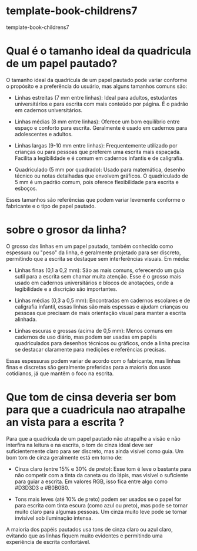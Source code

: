 # template-book-childrens7
template-book-childrens7

# Qual é o tamanho ideal da quadricula de um papel pautado?

O tamanho ideal da quadrícula de um papel pautado pode variar conforme o propósito e a preferência do usuário, mas alguns tamanhos comuns são:

* Linhas estreitas (7 mm entre linhas): Ideal para adultos, estudantes universitários e para escrita com mais conteúdo por página. É o padrão em cadernos universitários.

* Linhas médias (8 mm entre linhas): Oferece um bom equilíbrio entre espaço e conforto para escrita. Geralmente é usado em cadernos para adolescentes e adultos.

* Linhas largas (9-10 mm entre linhas): Frequentemente utilizado por crianças ou para pessoas que preferem uma escrita mais espaçada. Facilita a legibilidade e é comum em cadernos infantis e de caligrafia.

* Quadriculado (5 mm por quadrado): Usado para matemática, desenho técnico ou notas detalhadas que envolvem gráficos. O quadriculado de 5 mm é um padrão comum, pois oferece flexibilidade para escrita e esboços.

Esses tamanhos são referências que podem variar levemente conforme o fabricante e o tipo de papel pautado.

# sobre o grosor da linha?

O grosso das linhas em um papel pautado, também conhecido como espessura ou "peso" da linha, é geralmente projetado para ser discreto, permitindo que a escrita se destaque sem interferências visuais. Em média:

* Linhas finas (0,1 a 0,2 mm): São as mais comuns, oferecendo um guia sutil para a escrita sem chamar muita atenção. Esse é o grosso mais usado em cadernos universitários e blocos de anotações, onde a legibilidade e a discrição são importantes.

* Linhas médias (0,3 a 0,5 mm): Encontradas em cadernos escolares e de caligrafia infantil, essas linhas são mais espessas e ajudam crianças ou pessoas que precisam de mais orientação visual para manter a escrita alinhada.

* Linhas escuras e grossas (acima de 0,5 mm): Menos comuns em cadernos de uso diário, mas podem ser usadas em papéis quadriculados para desenhos técnicos ou gráficos, onde a linha precisa se destacar claramente para medições e referências precisas.

Essas espessuras podem variar de acordo com o fabricante, mas linhas finas e discretas são geralmente preferidas para a maioria dos usos cotidianos, já que mantêm o foco na escrita.

# Que tom de cinsa deveria ser bom para que a cuadricula nao atrapalhe an vista para a escrita ?

Para que a quadrícula de um papel pautado não atrapalhe a visão e não interfira na leitura e na escrita, o tom de cinza ideal deve ser suficientemente claro para ser discreto, mas ainda visível como guia. Um bom tom de cinza geralmente está em torno de:

* Cinza claro (entre 15% e 30% de preto): Esse tom é leve o bastante para não competir com a tinta da caneta ou do lápis, mas visível o suficiente para guiar a escrita. Em valores RGB, isso fica entre algo como #D3D3D3 e #B0B0B0.

* Tons mais leves (até 10% de preto) podem ser usados se o papel for para escrita com tinta escura (como azul ou preto), mas pode se tornar muito claro para algumas pessoas. Um cinza muito leve pode se tornar invisível sob iluminação intensa.

A maioria dos papéis pautados usa tons de cinza claro ou azul claro, evitando que as linhas fiquem muito evidentes e permitindo uma experiência de escrita confortável.

